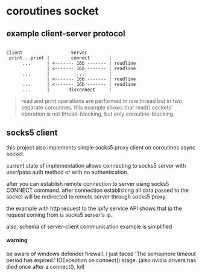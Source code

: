 # coroutines socket

example client-server protocol
-------

```

Client                  Server
 print...print |        connect       |
      ...      | <------- 16b ------- | readline
               | <------- 16b ------- | readline
      ...      |         .....        |
               | <------- 16b ------- | readline
      ...      | <------- 16b ------- | readline
      ...      |       disconnect     |
```

> read and print operations are performed in one thread but in two separate coroutines.
> this example shows that read() sockets' operation is not thread-blocking,
> but only coroutine-blocking.

socks5 client
---------

this project also implements simple socks5 proxy client on coroutines async socket.

current state of implementation allows connecting to socks5 server with user/pass auth method or with no authentication.

after you can establish remote connection to server using socks5 CONNECT command.
after connection establishing all data passed to the socket will be redirected to remote server through socks5 proxy.

the example with http request to the ipify service API shows that ip the request coming from is socks5 server's ip.

also, schema of server-client communication example is simplified 

#### warning

be aware of windows defender firewall. I just faced 'The semaphore timeout period has expired.' IOException on connect() stage.
(also nvidia drivers has died once after a connect(), lol)